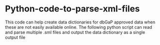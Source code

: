 # Python-code-to-parse-xml-files

This code can help create data dictionaries for dbGaP approved data when these are not easily available online. 
The following python script can read and parse multiple .sml files and output the data dictionary as a single output file


